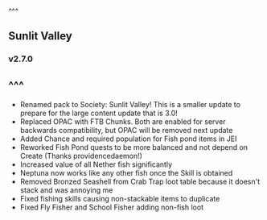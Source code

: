 ^^^
## Sunlit Valley
### v2.7.0
^^^
--- 
- Renamed pack to Society: Sunlit Valley! This is a smaller update to prepare for the large content update that is 3.0!
- Replaced OPAC with FTB Chunks. Both are enabled for server backwards compatibility, but OPAC will be removed next update
- Added Chance and required population for Fish pond items in JEI
- Reworked Fish Pond quests to be more balanced and not depend on Create (Thanks providencedaemon!)
- Increased value of all Nether fish significantly 
- Neptuna now works like any other fish once the Skill is obtained
- Removed Bronzed Seashell from Crab Trap loot table because it doesn't stack and was annoying me
- Fixed fishing skills causing non-stackable items to duplicate
- Fixed Fly Fisher and School Fisher adding non-fish loot